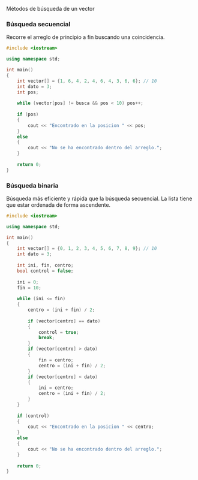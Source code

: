 Métodos de búsqueda de un vector



### Búsqueda secuencial

Recorre el arreglo de principio a fin buscando una coincidencia.

```c++
#include <iostream>

using namespace std;

int main()
{
	int vector[] = {1, 6, 4, 2, 4, 6, 4, 3, 6, 6}; // 10
	int dato = 3;
	int pos;
	
	while (vector[pos] != busca && pos < 10) pos++;
	
	if (pos)
	{
		cout << "Encontrado en la posicion " << pos;
	}
	else
	{
		cout << "No se ha encontrado dentro del arreglo.";
	}
	
	return 0;
}
```



### Búsqueda binaria

Búsqueda más eficiente y rápida que la búsqueda secuencial. La lista tiene que estar ordenada de forma ascendente.

```c++
#include <iostream>

using namespace std;

int main()
{
	int vector[] = {0, 1, 2, 3, 4, 5, 6, 7, 8, 9}; // 10
	int dato = 3;
	
	int ini, fin, centro;
	bool control = false;
	
	ini = 0;
	fin = 10;
	
	while (ini <= fin)
	{
		centro = (ini + fin) / 2;
		
		if (vector[centro] == dato)
		{
			control = true;
			break;
		}
		if (vector[centro] > dato)
		{
			fin = centro;
			centro = (ini + fin) / 2;
		}
		if (vector[centro] < dato)
		{
			ini = centro;
			centro = (ini + fin) / 2;
		}
	}
	
	if (control)
	{
		cout << "Encontrado en la posicion " << centro;
	}
	else
	{
		cout << "No se ha encontrado dentro del arreglo.";
	}
	
	return 0;
}
```

